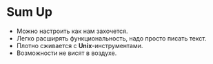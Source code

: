 # Sum Up

- Можно настроить как нам захочется.
- Легко расширять функциональность, надо просто писать текст.
- Плотно сживается с **Unix**-инструментами.
- Возможности не висят в воздухе.
